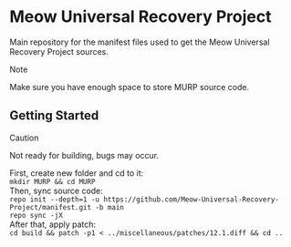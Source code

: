 # Meow Universal Recovery Project
Main repository for the manifest files used to get the Meow Universal Recovery Project sources.

> [!NOTE]
> Make sure you have enough space to store MURP source code.

## Getting Started

> [!CAUTION]
> Not ready for building, bugs may occur.

First, create new folder and cd to it:<br>
`mkdir MURP && cd MURP`<br>
Then, sync source code:<br>
`repo init --depth=1 -u https://github.com/Meow-Universal-Recovery-Project/manifest.git -b main`<br>
`repo sync -jX`<br>
After that, apply patch:<br>
`cd build && patch -p1 < ../miscellaneous/patches/12.1.diff && cd ..`<br>

